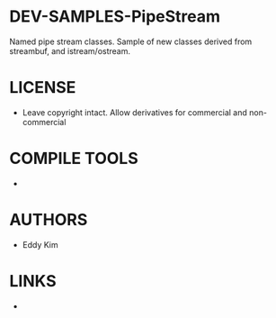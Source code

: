 DEV-SAMPLES-PipeStream
======================

Named pipe stream classes. Sample of new classes derived from streambuf, and istream/ostream.

LICENSE
===============
* Leave copyright intact. Allow derivatives for commercial and non-commercial

COMPILE TOOLS
===============
* 
 
AUTHORS
===============
* Eddy Kim

LINKS
===============
* 
